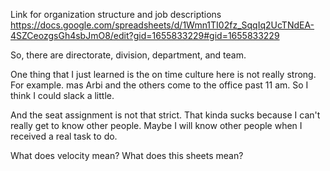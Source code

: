Link for organization structure and job descriptions
https://docs.google.com/spreadsheets/d/1Wmn1TI02fz_SqqIq2UcTNdEA-4SZCeozgsGh4sbJmO8/edit?gid=1655833229#gid=1655833229

So, there are directorate, division, department, and team.

One thing that I just learned is the on time culture here is not really strong. For example. mas Arbi and the others come to the office past 11 am. So I think I could slack a little. 

And the seat assignment is not that strict. That kinda sucks because I can't really get to know other people. Maybe I will know other people when I received a real task to do.

What does velocity mean? What does this sheets mean?

